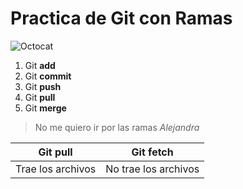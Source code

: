 # Practica de Git con Ramas

![Octocat](https://cameronmcefee.com/img/work/the-octocat/original.jpg)

 1. Git **add**
 2. Git **commit**
 3. Git **push**
 4. Git **pull**
 5. Git **merge**

> No me quiero ir por las ramas
> *Alejandra*
> 
| Git pull |Git fetch|
|--|--|
|Trae los archivos  | No trae los archivos |

